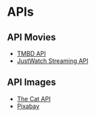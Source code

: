 # APIs

## API Movies

- [TMBD API](https://developer.themoviedb.org/docs/getting-started)
- [JustWatch Streaming API](https://www.justwatch.com/us/JustWatch-Streaming-API)

## API Images

- [The Cat API](https://thecatapi.com/)
- [Pixabay](https://pixabay.com/api/docs/)
